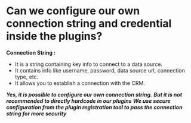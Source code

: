 # Can we configure our own connection string and credential inside the plugins?

**Connection String :**
- It is a string containing key info to connect to a data source.
- It contains info like username, password, data source url, connection type, etc.
- It allows you to establish a connection with the CRM.

**_Yes, it is possible to configure our own connection string._**
**_But it is not recommended to directly hardcode in our plugins_**
**_We use secure configuration from the plugin registration tool to pass the connection string for more security_**
